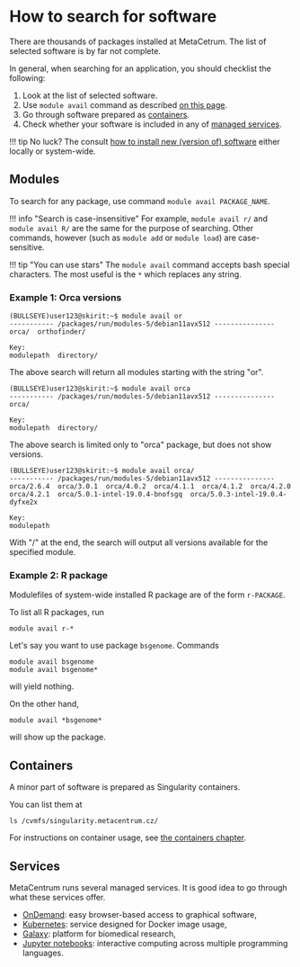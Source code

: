 # How to search for software

There are thousands of packages installed at MetaCetrum. The list of selected software is by far not complete.

In general, when searching for an application, you should checklist the following:

1. Look at the list of selected software.
2. Use `module avail` command as described [on this page](#modules).
3. Go through software prepared as [containers](#containers).
4. Check whether your software is included in any of [managed services](#services).

!!! tip 
    No luck? The consult [how to install new (version of) software](http://localhost:8080/software/install-software/#general-options) either locally or system-wide.

## Modules

To search for any package, use command `module avail PACKAGE_NAME`.

!!! info "Search is case-insensitive"
    For example, `module avail r/` and `module avail R/` are the same for the purpose of searching. Other commands, however (such as `module add` or `module load`) are case-sensitive.

!!! tip "You can use stars"
    The `module avail` command accepts bash special characters. The most useful is the `*` which replaces any string.

### Example 1: Orca versions

```
(BULLSEYE)user123@skirit:~$ module avail or
----------- /packages/run/modules-5/debian11avx512 ---------------
orca/  orthofinder/  

Key:
modulepath  directory/ 
```
The above search will return all modules starting with the string "or".

```
(BULLSEYE)user123@skirit:~$ module avail orca
----------- /packages/run/modules-5/debian11avx512 ---------------
orca/  

Key:
modulepath  directory/  
```
The above search is limited only to "orca" package, but does not show versions.

```
(BULLSEYE)user123@skirit:~$ module avail orca/
----------- /packages/run/modules-5/debian11avx512 ---------------
orca/2.6.4  orca/3.0.1  orca/4.0.2  orca/4.1.1  orca/4.1.2  orca/4.2.0  orca/4.2.1  orca/5.0.1-intel-19.0.4-bnofsgq  orca/5.0.3-intel-19.0.4-dyfxe2x  

Key:
modulepath  
```
With "/" at the end, the search will output all versions available for the specified module.

### Example 2: R package

Modulefiles of system-wide installed R package are of the form `r-PACKAGE`.

To list all R packages, run

    module avail r-*

Let's say you want to use package `bsgenome`. Commands

    module avail bsgenome
    module avail bsgenome*

will yield nothing.

On the other hand,

    module avail *bsgenome*

will show up the package.

## Containers

A minor part of software is prepared as Singularity containers.

You can list them at

    ls /cvmfs/singularity.metacentrum.cz/

For instructions on container usage, see [the containers chapter](/software/containers).

## Services

MetaCentrum runs several managed services. It is good idea to go through what these services offer.

- [OnDemand](/software/services/ondemand): easy browser-based access to graphical software,
- [Kubernetes](/software/services/kubernetes): service designed for Docker image usage,
- [Galaxy](/software/services/galaxy): platform for biomedical research,
- [Jupyter notebooks](/software/services/jupyter): interactive computing across multiple programming languages.

